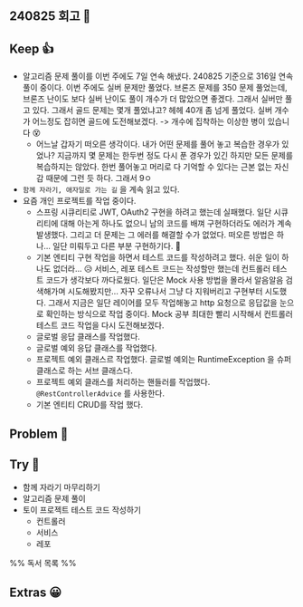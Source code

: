 ## 240825 회고 💬

## Keep 👍
- 알고리즘 문제 풀이를 이번 주에도 7일 연속 해냈다. 240825 기준으로 316일 연속 풀이 중이다. 이번 주에도 실버 문제만 풀었다. 브론즈 문제를 350 문제 풀었는데, 브론즈 난이도 보다 실버 난이도 풀이 개수가 더 많았으면 좋겠다. 그래서 실버만 풀고 있다. 그래서 골드 문제는 몇개 풀었냐고? 헤헤 40개 좀 넘게 풀었다. 실버 개수가 어느정도 잡히면 골드에 도전해보겠다. -> 개수에 집착하는 이상한 병이 있습니다 😵
	- 어느날 갑자기 떠오른 생각이다. 내가 어떤 문제를 풀어 놓고 복습한 경우가 있었나? 지금까지 몇 문제는 한두번 정도 다시 푼 경우가 있긴 하지만 모든 문제를 복습하지는 않았다. 한번 풀어놓고 머리로 다 기억할 수 있다는 근본 없는 자신감 때문에 그런 듯 하다. 그래서 9ㅇ
- `함께 자라기, 애자일로 가는 길` 을 계속 읽고 있다.
- 요즘 개인 프로젝트를 작업 중이다. 
	- 스프링 시큐리티로 JWT, OAuth2 구현을 하려고 했는데 실패했다. 일단 시큐리티에 대해 아는게 하나도 없으니 남의 코드를 배껴 구현하더라도 에러가 계속 발생했다. 그리고 더 문제는 그 에러를 해결할 수가 없었다. 떠오른 방법은 하나... 일단 미뤄두고 다른 부분 구현하기다. 🤪 
	- 기본 엔티티 구현 작업을 하면서 테스트 코드를 작성하려고 했다. 쉬운 일이 하나도 없더라... 😥 서비스, 레포 테스트 코드는 작성할만 했는데 컨트롤러 테스트 코드가 생각보다 까다로웠다. 일단은 Mock 사용 방법을 몰라서 알음알음 검색해가며 시도해봤지만... 자꾸 오류나서 그냥 다 지워버리고 구현부터 시도했다. 그래서 지금은 일단 레이어를 모두 작업해놓고 http 요청으로 응답값을 눈으로 확인하는 방식으로 작업 중이다. Mock 공부 최대한 빨리 시작해서 컨트롤러 테스트 코드 작업을 다시 도전해보겠다. 
	- 글로벌 응답 클래스를 작업했다.
	- 글로벌 예외 응답 클래스를 작업했다.
	- 프로젝트 예외 클래스르 작업했다. 글로벌 예외는 RuntimeException 을 슈퍼클래스로 하는 서브 클래스다.
	- 프로젝트 예외 클래스를 처리하는 핸들러를 작업했다. `@RestControllerAdvice` 를 사용한다. 
	- 기본 엔티티 CRUD를 작업 했다. 

## Problem 🤢

## Try 🧚
- 함께 자라기 마무리하기
- 알고리즘 문제 풀이 
- 토이 프로젝트 테스트 코드 작성하기
	- 컨트롤러
	- 서비스
	- 레포

%% 독서 목록 %%

## Extras 😀



